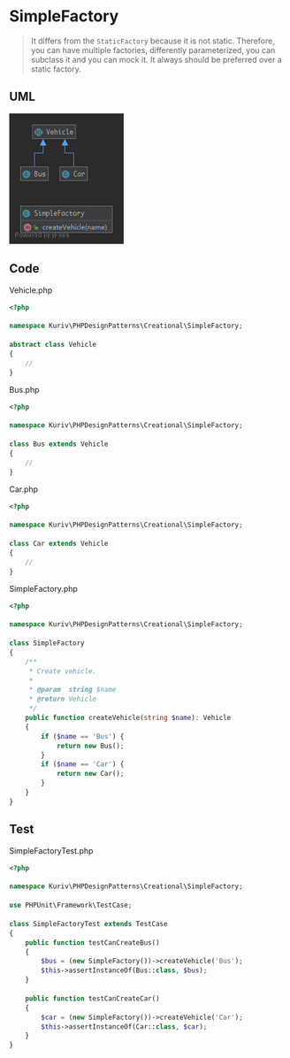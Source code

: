 # SimpleFactory

> It differs from the `StaticFactory` because it is not static. Therefore, you can have multiple factories, differently parameterized, you can subclass it and you can mock it. It always should be preferred over a static factory.

## UML

![SimpleFactory](SimpleFactory.png)

## Code

Vehicle.php

```php
<?php

namespace Kuriv\PHPDesignPatterns\Creational\SimpleFactory;

abstract class Vehicle
{
    //
}

```

Bus.php

```php
<?php

namespace Kuriv\PHPDesignPatterns\Creational\SimpleFactory;

class Bus extends Vehicle
{
    //
}

```

Car.php

```php
<?php

namespace Kuriv\PHPDesignPatterns\Creational\SimpleFactory;

class Car extends Vehicle
{
    //
}

```

SimpleFactory.php

```php
<?php

namespace Kuriv\PHPDesignPatterns\Creational\SimpleFactory;

class SimpleFactory
{
    /**
     * Create vehicle.
     *
     * @param  string $name
     * @return Vehicle
     */
    public function createVehicle(string $name): Vehicle
    {
        if ($name == 'Bus') {
            return new Bus();
        }
        if ($name == 'Car') {
            return new Car();
        }
    }
}

```

## Test

SimpleFactoryTest.php

```php
<?php

namespace Kuriv\PHPDesignPatterns\Creational\SimpleFactory;

use PHPUnit\Framework\TestCase;

class SimpleFactoryTest extends TestCase
{
    public function testCanCreateBus()
    {
        $bus = (new SimpleFactory())->createVehicle('Bus');
        $this->assertInstanceOf(Bus::class, $bus);
    }

    public function testCanCreateCar()
    {
        $car = (new SimpleFactory())->createVehicle('Car');
        $this->assertInstanceOf(Car::class, $car);
    }
}

```

